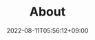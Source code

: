 ---
title: "About"
description: 
date: 2022-08-11T05:56:12+09:00
license: 
comments: false
menu:
    main:
        weight: -90
        params: 
            icon: user
---